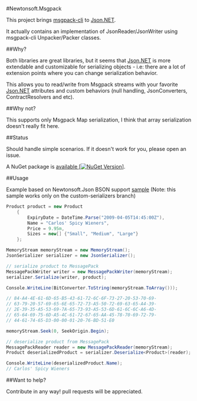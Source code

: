 #Newtonsoft.Msgpack

This project brings [msgpack-cli][MsgPackCliLink] to [Json.NET][JsonNetLink].

It actually contains an implementation of JsonReader/JsonWriter using msgpack-cli Unpacker/Packer classes.

##Why?

Both libraries are great libraries, but it seems that [Json.NET][JsonNetLink] is more extendable and customizable for serializing objects - i.e: there are a lot of extension points where you can change serialization behavior.

This allows you to read/write from Msgpack streams with your favorite [Json.NET][JsonNetLink] attributes and custom behaviors (null handling, JsonConverters, ContractResolvers and etc).

##Why not?

This supports only Msgpack Map serialization, I think that array serialization doesn't really fit here.

##Status

Should handle simple scenarios. If it doesn't work for you, please open an issue.

A NuGet package is [available [![NuGet Version][NuGetPackageVersion]]][NuGetPackage].


##Usage

Example based on Newtonsoft.Json BSON support [sample][BsonLink] (Note: this sample works only on the custom-serializers branch)

```csharp
Product product = new Product
    {
        ExpiryDate = DateTime.Parse("2009-04-05T14:45:00Z"),
        Name = "Carlos' Spicy Wieners",
        Price = 9.95m,
        Sizes = new[] {"Small", "Medium", "Large"}
    };

MemoryStream memoryStream = new MemoryStream();
JsonSerializer serializer = new JsonSerializer();

// serialize product to MessagePack
MessagePackWriter writer = new MessagePackWriter(memoryStream);
serializer.Serialize(writer, product);

Console.WriteLine(BitConverter.ToString(memoryStream.ToArray()));

// 84-A4-4E-61-6D-65-B5-43-61-72-6C-6F-73-27-20-53-70-69-
// 63-79-20-57-69-65-6E-65-72-73-A5-50-72-69-63-65-A4-39-
// 2E-39-35-A5-53-69-7A-65-73-93-A5-53-6D-61-6C-6C-A6-4D-
// 65-64-69-75-6D-A5-4C-61-72-67-65-AA-45-78-70-69-72-79-
// 44-61-74-65-D3-00-00-01-20-76-BD-51-E0

memoryStream.Seek(0, SeekOrigin.Begin);

// deserialize product from MessagePack
MessagePackReader reader = new MessagePackReader(memoryStream);
Product deserializedProduct = serializer.Deserialize<Product>(reader);

Console.WriteLine(deserializedProduct.Name);
// Carlos' Spicy Wieners
```

##Want to help?

Contribute in any way! pull requests will be appreciated.

[MsgPackCliLink]:https://github.com/msgpack/msgpack-cli
[JsonNetLink]:https://github.com/JamesNK/Newtonsoft.Json
[BsonLink]:http://james.newtonking.com/archive/2009/12/26/json-net-3-5-release-6-binary-json-bson-support
[NuGetPackage]:https://www.nuget.org/packages/Newtonsoft.Msgpack/0.1.0
[NuGetPackageVersion]:http://img.shields.io/nuget/v/Newtonsoft.Msgpack.svg
